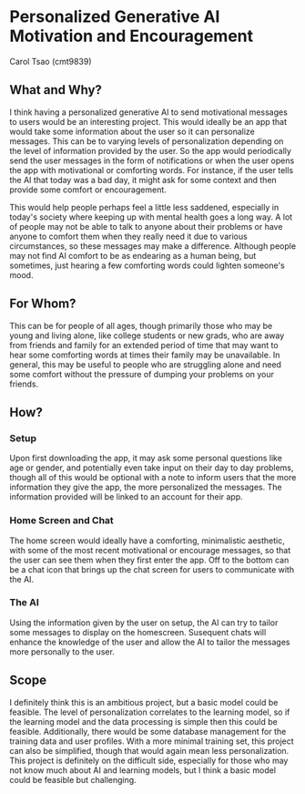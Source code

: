 # Personalized Generative AI Motivation and Encouragement

Carol Tsao (cmt9839)

## What and Why?
I think having a personalized generative AI to send motivational messages to users would be an interesting project. This would ideally be an app that would take some information about the user so it can personalize messages. This can be to varying levels of personalization depending on the level of information provided by the user. So the app would periodically send the user messages in the form of notifications or when the user opens the app with motivational or comforting words. For instance, if the user tells the AI that today was a bad day, it might ask for some context and then provide some comfort or encouragement. 

This would help people perhaps feel a little less saddened, especially in today's society where keeping up with mental health goes a long way. A lot of people may not be able to talk to anyone about their problems or have anyone to comfort them when they really need it due to various circumstances, so these messages may make a difference. Although people may not find AI comfort to be as endearing as a human being, but sometimes, just hearing a few comforting words could lighten someone's mood.

## For Whom?
This can be for people of all ages, though primarily those who may be young and living alone, like college students or new grads, who are away from friends and family for an extended period of time that may want to hear some comforting words at times their family may be unavailable. In general, this may be useful to people who are struggling alone and need some comfort without the pressure of dumping your problems on your friends.

## How?

### Setup
Upon first downloading the app, it may ask some personal questions like age or gender, and potentially even take input on their day to day problems, though all of this would be optional with a note to inform users that the more information they give the app, the more personalized the messages. The information provided will be linked to an account for their app. 

### Home Screen and Chat
The home screen would ideally have a comforting, minimalistic aesthetic, with some of the most recent motivational or encourage messages, so that the user can see them when they first enter the app. Off to the bottom can be a chat icon that brings up the chat screen for users to communicate with the AI.

### The AI
Using the information given by the user on setup, the AI can try to tailor some messages to display on the homescreen. Susequent chats will enhance the knowledge of the user and allow the AI to tailor the messages more personally to the user. 

## Scope
I definitely think this is an ambitious project, but a basic model could be feasible. The level of personalization correlates to the learning model, so if the learning model and the data processing is simple then this could be feasible. Additionally, there would be some database management for the training data and user profiles. With a more minimal training set, this project can also be simplified, though that would again mean less personalization. This project is definitely on the difficult side, especially for those who may not know much about AI and learning models, but I think a basic model could be feasible but challenging. 
